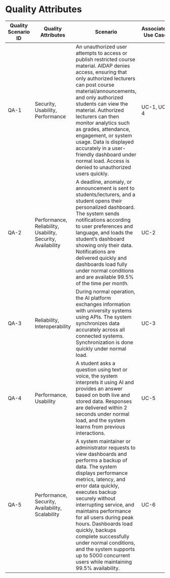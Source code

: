 # Quality Attributes

| Quality Scenario ID | Quality Attributes | Scenario | Associated Use Case |
|--------------------|-----------------|---------|------------------|
| QA-1 | Security, Usability, Performance | An unauthorized user attempts to access or publish restricted course material. AIDAP denies access, ensuring that only authorized lecturers can post course material/announcements, and only authorized students can view the material. Authorized lecturers can then monitor analytics such as grades, attendance, engagement, or system usage. Data is displayed accurately in a user-friendly dashboard under normal load. Access is denied to unauthorized users quickly. | UC-1, UC-4 |
| QA-2 | Performance, Reliability, Usability, Security, Availability | A deadline, anomaly, or announcement is sent to students/lecturers, and a student opens their personalized dashboard. The system sends notifications according to user preferences and language, and loads the student’s dashboard showing only their data. Notifications are delivered quickly and dashboards load fully under normal conditions and are available 99.5% of the time per month. | UC-2 |
| QA-3 | Reliability, Interoperability | During normal operation, the AI platform exchanges information with university systems using APIs. The system synchronizes data accurately across all connected systems. Synchronization is done quickly under normal load. | UC-3 |
| QA-4 | Performance, Usability | A student asks a question using text or voice, the system interprets it using AI and provides an answer based on both live and stored data. Responses are delivered within 2 seconds under normal load, and the system learns from previous interactions. | UC-5 |
| QA-5 | Performance, Security, Availability, Scalability | A system maintainer or administrator requests to view dashboards and performs a backup of data. The system displays performance metrics, latency, and error data quickly, executes backup securely without interrupting service, and maintains performance for all users during peak hours. Dashboards load quickly, backups complete successfully under normal conditions, and the system supports up to 5000 concurrent users while maintaining 99.5% availability. | UC-6 |
